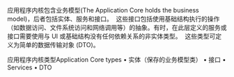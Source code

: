 ﻿应用程序内核包含业务模型(The Application Core holds the business model)，后者包括实体、服务和接口。 
这些接口包括使用基础结构执行的操作（如数据访问、文件系统访问和网络调用等）的抽象。有时，在此层定义的服务或接口需要使用与 UI 或基础结构没有任何依赖关系的非实体类型。 
这些类型可定义为简单的数据传输对象 (DTO)。

应用程序内核类型Application Core types
	• 实体（保存的业务模型类）
	• 接口
	• Services
	• DTO


